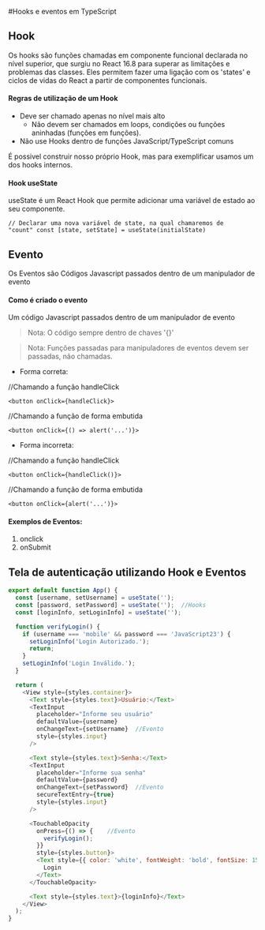 #Hooks e eventos em TypeScript

## Hook

 Os hooks são funções chamadas em componente funcional declarada no nível superior, que surgiu no React 16.8 para superar as limitações e problemas das classes. 
 Eles permitem fazer uma ligação com os 'states' e ciclos de vidas do React a partir de componentes funcionais.
 
 #### Regras de utilização de um Hook
 - Deve ser chamado apenas no nível mais alto
    - Não devem ser chamados em loops, condições ou funções aninhadas (funções em funções).
 - Não use Hooks dentro de funções JavaScript/TypeScript comuns
 
 É possivel construir nosso próprio Hook, mas para exemplificar usamos um dos hooks internos.
 
 #### Hook useState
 
 useState é um React Hook que permite adicionar uma variável de estado ao seu componente.

 <code>// Declarar uma nova variável de state, na qual chamaremos de "count"
  const [state, setState] = useState(initialState)
</code> 
  

## Evento

Os Eventos são Códigos Javascript passados dentro de um manipulador de evento

#### Como é criado o evento

Um código Javascript passados dentro de um manipulador de evento

> Nota: O código sempre dentro de chaves '{}'
  
> Nota: Funções passadas para manipuladores de eventos devem ser passadas, não chamadas. 
- Forma correta:

//Chamando a função handleClick
    
    <button onClick={handleClick}>
  
//Chamando a função de forma embutida
  
    <button onClick={() => alert('...')}>

- Forma incorreta:
  
//Chamando a função handleClick
    
    <button onClick={handleClick()}>
  
//Chamando a função de forma embutida
  
    <button onClick={alert('...')}>
      
#### Exemplos de Eventos:
      
1. onclick
2. onSubmit


## Tela de autenticação utilizando Hook e Eventos 
```javascript
export default function App() {
  const [username, setUsername] = useState('');
  const [password, setPassword] = useState('');  //Hooks
  const [loginInfo, setLoginInfo] = useState('');

  function verifyLogin() {
    if (username === 'mobile' && password === 'JavaScript23') {
      setLoginInfo('Login Autorizado.');
      return;
    }
    setLoginInfo('Login Inválido.');
  }

  return (
    <View style={styles.container}>
      <Text style={styles.text}>Usuário:</Text>
      <TextInput
        placeholder="Informe seu usuário"
        defaultValue={username}
        onChangeText={setUsername}  //Evento
        style={styles.input}
      />

      <Text style={styles.text}>Senha:</Text>
      <TextInput
        placeholder="Informe sua senha"
        defaultValue={password}
        onChangeText={setPassword}  //Evento
        secureTextEntry={true}
        style={styles.input}
      />

      <TouchableOpacity
        onPress={() => {    //Evento
          verifyLogin();
        }}
        style={styles.button}>
        <Text style={{ color: 'white', fontWeight: 'bold', fontSize: 15 }}>
          Login
        </Text>
      </TouchableOpacity>

      <Text style={styles.text}>{loginInfo}</Text>
    </View>
  );
}
```
